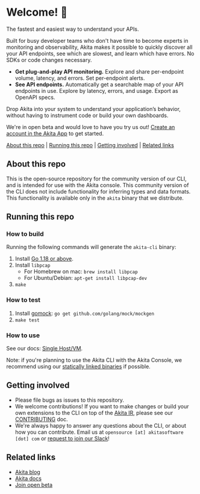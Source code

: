 # Welcome! 👋

The fastest and easiest way to understand your APIs.

Built for busy developer teams who don't have time to become experts in monitoring and observability, Akita makes it possible to quickly discover all your API endpoints, see which are slowest, and learn which have errors. No SDKs or code changes necessary.

  * **Get plug-and-play API monitoring.** Explore and share per-endpoint volume, latency, and errors. Set per-endpoint alerts.
  * **See API endpoints.** Automatically get a searchable map of your API endpoints in use. Explore by latency, errors, and usage. Export as OpenAPI specs.

Drop Akita into your system to understand your application’s behavior, without having to instrument code or build your own dashboards.

We're in open beta and would love to have you try us out! [Create an account in the Akita App](https://app.akita.software/login?sign_up) to get started.

  [About this repo](#about-this-repo)
| [Running this repo](#running-this-repo)
| [Getting involved](#getting-involved)
| [Related links](#related-links)

## About this repo
This is the open-source repository for the community version of our CLI, and is
intended for use with the Akita console. This community version of the CLI does
not include functionality for inferring types and data formats. This
functionality is available only in the `akita` binary that we distribute.

## Running this repo

### How to build
Running the following commands will generate the `akita-cli` binary:
1. Install [Go 1.18 or above](https://golang.org/doc/install). 
2. Install `libpcap`
    - For Homebrew on mac: `brew install libpcap`
    - For Ubuntu/Debian: `apt-get install libpcap-dev`
3. `make`


### How to test

1. Install [gomock](https://github.com/golang/mock): `go get github.com/golang/mock/mockgen`
2. `make test`

### How to use

See our docs: [Single Host/VM](https://docs.akita.software/docs/run-locally).

Note: if you're planning to use the Akita CLI with the Akita Console, we recommend using our [statically linked binaries](https://github.com/akitasoftware/akita-cli/releases) if possible.

## Getting involved
* Please file bugs as issues to this repository.
* We welcome contributions! If you want to make changes or build your own
  extensions to the CLI on top of the
  [Akita IR](https://github.com/akitasoftware/akita-ir), please see our
  [CONTRIBUTING](CONTRIBUTING.md) doc.
* We're always happy to answer any questions about the CLI, or about how you
  can contribute. Email us at `opensource [at] akitasoftware [dot] com` or
  [request to join our Slack](https://docs.google.com/forms/d/e/1FAIpQLSfF-Mf4Li_DqysCHy042IBfvtpUDHGYrV6DOHZlJcQV8OIlAA/viewform?usp=sf_link)!

## Related links
* [Akita blog](https://www.akitasoftware.com/blog)
* [Akita docs](https://docs.akita.software/)
* [Join open beta](https://app.akita.software/login?sign_up)
